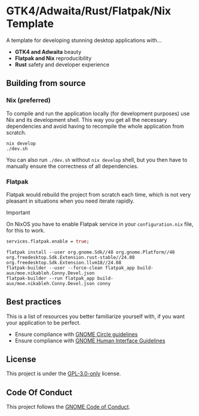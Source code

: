 # GTK4/Adwaita/Rust/Flatpak/Nix Template

A template for developing stunning desktop applications with...

- **GTK4 and Adwaita** beauty
- **Flatpak and Nix** reproducibility
- **Rust** safety and developer experience

## Building from source

### Nix (preferred)

To compile and run the application locally (for development purposes) use Nix
and its development shell. This way you get all the necessary dependencies
and avoid having to recompile the whole application from scratch.

```shell
nix develop
./dev.sh
```

You can also run `./dev.sh` without `nix develop` shell, but you then have to
manually ensure the correctness of all dependencies.

### Flatpak

Flatpak would rebuild the project from scratch each time, which is not very
pleasant in situations when you need iterate rapidly.

> [!IMPORTANT]  
> On NixOS you have to enable Flatpak service in your `configuration.nix` file,
> for this to work.
>
> ```nix
> services.flatpak.enable = true;
> ```

```shell
flatpak install --user org.gnome.Sdk//48 org.gnome.Platform//48 org.freedesktop.Sdk.Extension.rust-stable//24.08 org.freedesktop.Sdk.Extension.llvm18//24.08
flatpak-builder --user --force-clean flatpak_app build-aux/moe.nikableh.Conny.Devel.json
flatpak-builder --run flatpak_app build-aux/moe.nikableh.Conny.Devel.json conny
```

## Best practices

This is a list of resources you better familiarize yourself with, if you want
your application to be perfect.

- Ensure compliance with [GNOME Circle guidelines]
- Ensure compliance with [GNOME Human Interface Guidelines]

[GNOME Circle guidelines]: https://gitlab.gnome.org/Teams/Releng/AppOrganization/-/blob/main/AppCriteria.md
[GNOME Human Interface Guidelines]: https://developer.gnome.org/hig/

## License

This project is under the [GPL-3.0-only] license.

[GPL-3.0-only]: https://opensource.org/license/gpl-3-0

## Code Of Conduct

This project follows the [GNOME Code of Conduct](https://conduct.gnome.org/).
